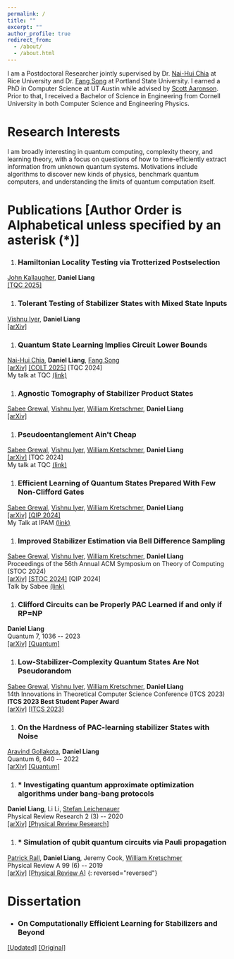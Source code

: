 ```yaml
---
permalink: /
title: ""
excerpt: ""
author_profile: true
redirect_from: 
  - /about/
  - /about.html
---
```


I am a Postdoctoral Researcher jointly supervised by Dr. [Nai-Hui Chia](https://sites.google.com/view/naihuichia) at Rice University and Dr. [Fang Song](https://fangsong.info/) at Portland State University. I earned a PhD in Computer Science at UT Austin while advised by [Scott Aaronson](https://www.scottaaronson.com/). Prior to that, I received a Bachelor of Science in Engineering from Cornell University in both Computer Science and Engineering Physics.

Research Interests
======
I am broadly interesting in quantum computing, complexity theory, and learning theory, with a focus on questions of how to time-efficiently extract information from unknown quantum systems. Motivations include algorithms to discover new kinds of physics, benchmark quantum computers, and understanding the limits of quantum computation itself. 

Publications \[Author Order is Alphabetical unless specified by an asterisk (*)\]
======
1. ### Hamiltonian Locality Testing via Trotterized Postselection
[John Kallaugher](https://far-qc.sandia.gov/staff/john-kallaugher/), **Daniel Liang**<br />[[TQC 2025]](https://tqc-conference.org/accepted-talks/)
1. ### Tolerant Testing of Stabilizer States with Mixed State Inputs
[Vishnu Iyer](https://vishnuiyer.org/), **Daniel Liang**<br />[[arXiv]](https://arxiv.org/abs/2411.08765)
1. ### Quantum State Learning Implies Circuit Lower Bounds
[Nai-Hui Chia](https://sites.google.com/view/naihuichia),  **Daniel Liang**, [Fang Song](https://fangsong.info/)<br />[[arXiv]](https://arxiv.org/abs/2405.10242) [[COLT 2025]](https://learningtheory.org/colt2025/) \[TQC 2024\]<br />My talk at TQC [(link)](https://www.youtube.com/watch?v=HMrqT0Svfzs) 
1. ### Agnostic Tomography of Stabilizer Product States
[Sabee Grewal](https://sabeegrewal.com/), [Vishnu Iyer](https://vishnuiyer.org/), [William Kretschmer](https://wkretschmer.github.io/), **Daniel Liang**<br />[[arXiv]](https://arxiv.org/abs/2404.03813)
1. ### Pseudoentanglement Ain't Cheap
[Sabee Grewal](https://sabeegrewal.com/), [Vishnu Iyer](https://vishnuiyer.org/), [William Kretschmer](https://wkretschmer.github.io/), **Daniel Liang**<br />[[arXiv]](https://arxiv.org/abs/2404.00126) \[TQC 2024\]<br />My talk at TQC [(link)](https://www.youtube.com/watch?v=ixe-9UQsGU8)
1. ### Efficient Learning of Quantum States Prepared With Few Non-Clifford Gates
[Sabee Grewal](https://sabeegrewal.com/), [Vishnu Iyer](https://vishnuiyer.org/), [William Kretschmer](https://wkretschmer.github.io/), **Daniel Liang**<br />[[arXiv]](https://arxiv.org/abs/2305.13409) [[QIP 2024]](https://www.youtube.com/watch?v=FsBSuAEOkVY)<br />My Talk at IPAM [(link)](https://www.youtube.com/watch?v=TxRXHIHmSZU)
1. ### Improved Stabilizer Estimation via Bell Difference Sampling
[Sabee Grewal](https://sabeegrewal.com/), [Vishnu Iyer](https://vishnuiyer.org/), [William Kretschmer](https://wkretschmer.github.io/), **Daniel Liang**<br />Proceedings
of the 56th Annual ACM Symposium on Theory of Computing (STOC 2024)<br />[[arXiv]](https://arxiv.org/abs/2304.13915) [[STOC 2024]](https://doi.org/10.1145/3618260.3649738) \[QIP 2024\]<br />Talk by Sabee [(link)](https://www.youtube.com/watch?v=IQUBSyXP5I0)
1. ### Clifford Circuits can be Properly PAC Learned if and only if RP=NP
**Daniel Liang**<br />Quantum 7, 1036 -- 2023<br />[[arXiv]](https://arxiv.org/abs/2204.06638) [[Quantum]](https://doi.org/10.22331/q-2023-06-07-1036)
1. ### Low-Stabilizer-Complexity Quantum States Are Not Pseudorandom
[Sabee Grewal](https://sabeegrewal.com/), [Vishnu Iyer](https://vishnuiyer.org/), [William Kretschmer](https://wkretschmer.github.io/), **Daniel Liang**<br />14th Innovations in Theoretical Computer Science Conference (ITCS 2023)<br />**ITCS 2023 Best Student Paper Award**<br />[[arXiv]](https://arxiv.org/abs/2209.14530) [[ITCS 2023]](https://doi.org/10.4230/LIPIcs.ITCS.2023.64)
1. ### On the Hardness of PAC-learning stabilizer States with Noise
[Aravind Gollakota](https://www.cs.utexas.edu/~aravindg/), **Daniel Liang**<br />Quantum 6, 640 -- 2022<br />[[arXiv]](https://arxiv.org/abs/2102.05174) [[Quantum]](https://doi.org/10.22331%2Fq-2022-02-02-640)
1. ### * Investigating quantum approximate optimization algorithms under bang-bang protocols
**Daniel Liang**, Li Li, [Stefan Leichenauer](https://scholar.google.com/citations?user=U_zDsW0AAAAJ&hl=en)<br />Physical Review Research 2 (3) -- 2020<br />[[arXiv]](https://arxiv.org/abs/2005.13103) [[Physical Review Research]](https://doi.org/10.1103%2Fphysrevresearch.2.033402)
1. ### * Simulation of qubit quantum circuits via Pauli propagation
[Patrick Rall](https://patrickrall.com/), **Daniel Liang**, Jeremy Cook, [William Kretschmer](https://wkretschmer.github.io/)<br />Physical Review A 99 (6) -- 2019<br />[[arXiv]](https://arxiv.org/abs/1901.09070) [[Physical Review A]](https://doi.org/10.1103%2Fphysreva.99.062337)
{: reversed="reversed"}

Dissertation
======
- ### On Computationally Efficient Learning for Stabilizers and Beyond
[[Updated]](/files/pdf/Dissertation.pdf) [[Original]](https://doi.org/10.26153/tsw/49973)

